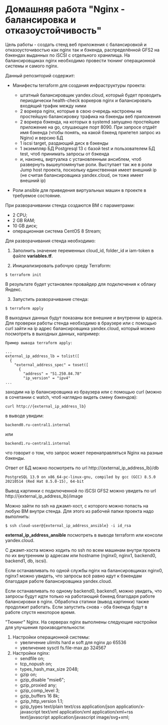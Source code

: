 # Домашняя работа "Nginx - балансировка и отказоустойчивость"

Цель работы - создать стенд веб приложения с балансировкой и отказоусточивостью как nginx так и бэкенда, распределённой GFS2 на бэкендах выданных по iSCSI с отдельного хранилища. На балансировщиках nginx необходимо провести тюнинг операционной системы и самого nginx.

Данный репозиторий содержит:

- Манифесты terraform для создания инфраструктуры проекта:
  - штатный балансировщик yandex.cloud, который будет проводить периодически health-check воркеров nginx и балансировать входящий трафик между ними
  - 2 воркера nginx, которые в свою очередь настроены на простейшую балансировку трафика на бэкенды веб приложения
  - 2 воркера бэкенда, на которых в systemd запущено простейшее приложение на go, слушающее порт 8090. При запросе отдаёт имя бэкенда (чтобы понять, на какой бэкенд прилетел запрос из Nginx) и версию БД
  - 1 iscsi target, раздающий диск в бэкенды
  - 1 экземпляр БД Postgresql 13 c базой test и пользователем БД test, чтоб принимать запросы от бэкенда
  - и, наконец, виртуалка с установленным ансиблем, чтоб развернуть вышеупомянутые роли. Выступает так же в роли Jump host проекта, поскольку единственная имеет внешний ip (не считая балансировщика yandex.cloud, он тоже имеет внешний ip)

- Роли ansible для приведения виртуальных машин в проекте в требуемое состояние.

При разворачивании стенда создаются ВМ с параметрами:
- 2 CPU;
- 2 GB RAM;
- 10 GB диск;
- операционная система CentOS 8 Stream;

Для разворачивания стенда необходимо:

1. Заполнить значение переменных cloud_id, folder_id и iam-token в файле **variables.tf**.

2. Инициализировать рабочую среду Terraform:

```
$ terraform init
```
В результате будет установлен провайдер для подключения к облаку Яндекс.

3. Запустить разворачивание стенда:
```
$ terraform apply
```
В выходных данных будут показаны все внешние и внутренни ip адреса. Для проверки работы стенда необходимо в браузере или с помощью curl зайти на ip адрес балансировщика yandex.cloud, который можно посмотреть в выходных данных, например:

```
Пример вывода terraform apply:

...
external_ip_address_lb = tolist([
  {
    "external_address_spec" = toset([
      {
        "address" = "51.250.84.78"
        "ip_version" = "ipv4"
...
```
заходим на ip балансировщика из браузера или с помощью curl (можно в сочетании с watch, чтоб наглядно видеть смену бэкендов):
```
curl http://{external_ip_address_lb}
```
в выводе увидим:
```
backend0.ru-central1.internal
```
или
```
backend1.ru-central1.internal
```
что говорит о том, что запрос может перенаправляться Nginx на разные бэкенды.

Ответ от БД можно посмотреть по url http://{external_ip_address_lb}/db
```
PostgreSQL 13.9 on x86_64-pc-linux-gnu, compiled by gcc (GCC) 8.5.0 20210514 (Red Hat 8.5.0-15), 64-bit
```

Вывод картинки с подключенной по iSCSI GFS2 можно увидеть по url http://{external_ip_address_lb}/image

Можно зайти по ssh на джамп-хост, с которого можно попасть на любую ВМ внутри стенда. Для этого из рабочей папки проекта надо выполнить:

```
$ ssh cloud-user@{external_ip_address_ansible} -i id_rsa
```
**external_ip_address_ansible** посмотреть в выводе terraform или консоли yandex.cloud.

С джамп-хоста можно ходить по ssh по всем машинам внутри проекта по их внутренним ip адресам или hostname (nginx0, nginx1, backend0, backend1, db, iscsi).

Если останавливать по одной службы nginx на балансировщиках nginx0, nginx1 можно увидеть, что запросы всё равно идут к бэкендам благодаря работе балансировщика yandex.cloud.

Если останавливать по одному backend0, backend1, можно увидеть, что запросы будут идти только на работающий бэкенд благодаря работе балансировки в nginx. Обработка статики (вывод картинки) также продолжит работать. Если запустить снова - оба бэкенда будут в работе спустя некоторое время. 

"Тюнинг" Nginx.
На серверах nginx выполнены следующие настройки для улучшения производительности:
1. Настройки операционной системы:
   - увеличение ulimits hard и soft для nginx до 65536
   - увеличение sysctl fs.file-max до 324567
2. Настройки nginx:
   - sendfile on;
   - tcp_nopush on;
   - types_hash_max_size 2048;
   - gzip on;
   - gzip_disable "msie6";
   - gzip_proxied any;
   - gzip_comp_level 3;
   - gzip_buffers 16 8k;
   - gzip_http_version 1.1;
   - gzip_types text/plain text/css application/json application/x-javascript text/xml application/xml application/xml+rss text/javascript application/javascript image/svg+xml;